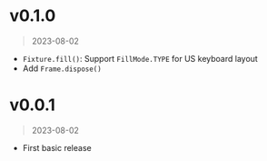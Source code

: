 # v0.1.0
> 2023-08-02

-   `Fixture.fill()`: Support `FillMode.TYPE` for US keyboard layout
-   Add `Frame.dispose()`

# v0.0.1
> 2023-08-02

-   First basic release
